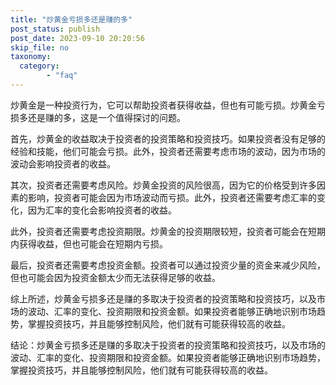 ```yaml
---
title: "炒黄金亏损多还是赚的多"
post_status: publish
post_date: 2023-09-10 20:20:56
skip_file: no
taxonomy:
  category:
        - "faq"
---
```


炒黄金是一种投资行为，它可以帮助投资者获得收益，但也有可能亏损。炒黄金亏损多还是赚的多，这是一个值得探讨的问题。

首先，炒黄金的收益取决于投资者的投资策略和投资技巧。如果投资者没有足够的经验和技能，他们可能会亏损。此外，投资者还需要考虑市场的波动，因为市场的波动会影响投资者的收益。

其次，投资者还需要考虑风险。炒黄金投资的风险很高，因为它的价格受到许多因素的影响，投资者可能会因为市场波动而亏损。此外，投资者还需要考虑汇率的变化，因为汇率的变化会影响投资者的收益。

此外，投资者还需要考虑投资期限。炒黄金的投资期限较短，投资者可能会在短期内获得收益，但也可能会在短期内亏损。

最后，投资者还需要考虑投资金额。投资者可以通过投资少量的资金来减少风险，但也可能会因为投资金额太少而无法获得足够的收益。

综上所述，炒黄金亏损多还是赚的多取决于投资者的投资策略和投资技巧，以及市场的波动、汇率的变化、投资期限和投资金额。如果投资者能够正确地识别市场趋势，掌握投资技巧，并且能够控制风险，他们就有可能获得较高的收益。

结论：炒黄金亏损多还是赚的多取决于投资者的投资策略和投资技巧，以及市场的波动、汇率的变化、投资期限和投资金额。如果投资者能够正确地识别市场趋势，掌握投资技巧，并且能够控制风险，他们就有可能获得较高的收益。
